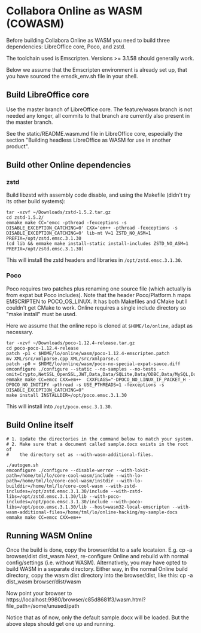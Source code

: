 <!---
NOTE: This file describes how to build Collabora Online as WASM
without using the Allotropia container.
-->

# Collabora Online as WASM (COWASM)

Before building Collabora Online as WASM you need to build three
dependencies: LibreOffice core, Poco, and zstd.

The toolchain used is Emscripten. Versions >= 3.1.58 should generally work.

Below we assume that the Emscripten environment is already set up,
that you have sourced the emsdk_env.sh file in your shell.

## Build LibreOffice core

Use the master branch of LibreOffice core. The feature/wasm branch is
not needed any longer, all commits to that branch are currently also
present in the master branch.

See the static/README.wasm.md file in LibreOffice core, especially the
section "Building headless LibreOffice as WASM for use in another
product".

## Build other Online dependencies

### zstd

Build libzstd  with assembly code disable, and using the Makefile (didn't try its other build systems):

    tar -xzvf ~/Downloads/zstd-1.5.2.tar.gz
    cd zstd-1.5.2/
    emmake make CC='emcc -pthread -fexceptions -s DISABLE_EXCEPTION_CATCHING=0' CXX='em++ -pthread -fexceptions -s DISABLE_EXCEPTION_CATCHING=0' lib-mt V=1 ZSTD_NO_ASM=1 PREFIX=/opt/zstd.emsc.3.1.30
    (cd lib && emmake make install-static install-includes ZSTD_NO_ASM=1 PREFIX=/opt/zstd.emsc.3.1.30)

This will install the zstd headers and libraries in `/opt/zstd.emsc.3.1.30`.

### Poco

Poco requires two patches plus renaming one source file (which
actually is from expat but Poco includes). Note that the header
Poco/Platform.h maps EMSCRIPTEN to POCO_OS_LINUX. It has both
Makefiles and CMake but I couldn't get CMake to work. Online requires
a single include directory so "make install" must be used.

Here we assume that the online repo is cloned at `$HOME/lo/online`,
adapt as necessary.

    tar -xzvf ~/Downloads/poco-1.12.4-release.tar.gz
    cd poco-poco-1.12.4-release
    patch -p1 < $HOME/lo/online/wasm/poco-1.12.4-emscripten.patch
    mv XML/src/xmlparse.cpp XML/src/xmlparse.c
    patch -p0 < $HOME/lo/online/wasm/poco-no-special-expat-sauce.diff
    emconfigure ./configure --static --no-samples --no-tests --omit=Crypto,NetSSL_OpenSSL,JWT,Data,Data/SQLite,Data/ODBC,Data/MySQL,Data/PostgreSQL,Zip,PageCompiler,PageCompiler/File2Page,MongoDB,Redis,ActiveRecord,ActiveRecord/Compiler,Prometheus
	emmake make CC=emcc CXX=em++  CXXFLAGS="-DPOCO_NO_LINUX_IF_PACKET_H -DPOCO_NO_INOTIFY -pthread -s USE_PTHREADS=1 -fexceptions -s DISABLE_EXCEPTION_CATCHING=0"
    make install INSTALLDIR=/opt/poco.emsc.3.1.30

This will install into `/opt/poco.emsc.3.1.30`.

## Build Online itself

    # 1. Update the directories in the command below to match your system.
    # 2. Make sure that a document called sample.docx exists in the root of
    #    the directory set as --with-wasm-additional-files.

    ./autogen.sh
	emconfigure ./configure --disable-werror --with-lokit-path=/home/tml/lo/core-cool-wasm/include --with-lo-path=/home/tml/lo/core-cool-wasm/instdir --with-lo-builddir=/home/tml/lo/core-cool-wasm --with-zstd-includes=/opt/zstd.emsc.3.1.30/include --with-zstd-libs=/opt/zstd.emsc.3.1.30/lib --with-poco-includes=/opt/poco.emsc.3.1.30/include --with-poco-libs=/opt/poco.emsc.3.1.30/lib --host=wasm32-local-emscripten --with-wasm-additional-files=/home/tml/lo/online-hacking/my-sample-docs
    emmake make CC=emcc CXX=em++

## Running WASM Online

Once the build is done, copy the browser/dist to a safe locataion.
E.g. cp -a browser/dist dist_wasm
Next, re-configure Online and rebuild with normal config/settings (i.e. without WASM).
Alternatively, you may have opted to build WASM in a separate directory.
Either way, in the normal Online build directory, copy the wasm dist directory
into the browser/dist, like this:
cp -a dist_wasm browser/dist/wasm

Now point your browser to https://localhost:9980/browser/c85d8681f3/wasm.html?file_path=/some/unused/path

Notice that as of now, only the default sample.docx will be loaded.
But the above steps should get one up and running.
